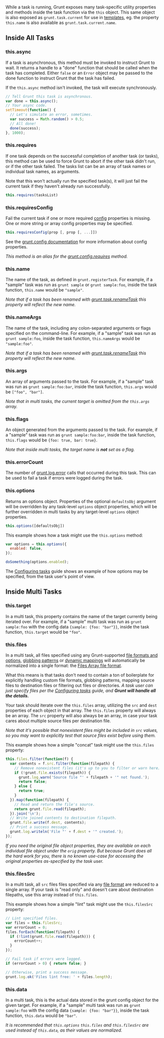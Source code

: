 While a task is running, Grunt exposes many task-specific utility properties and methods inside the task function via the `this` object. This same object is also exposed as `grunt.task.current` for use in [templates](grunt.template), eg. the property `this.name` is also available as `grunt.task.current.name`.

## Inside All Tasks

### this.async
If a task is asynchronous, this method must be invoked to instruct Grunt to wait. It returns a handle to a "done" function that should be called when the task has completed. Either `false` or an `Error` object may be passed to the done function to instruct Grunt that the task has failed.

If the `this.async` method isn't invoked, the task will execute synchronously.

```javascript
// Tell Grunt this task is asynchronous.
var done = this.async();
// Your async code.
setTimeout(function() {
  // Let's simulate an error, sometimes.
  var success = Math.random() > 0.5;
  // All done!
  done(success);
}, 1000);
```

### this.requires
If one task depends on the successful completion of another task (or tasks), this method can be used to force Grunt to abort if the other task didn't run, or if the other task failed. The tasks list can be an array of task names or individual task names, as arguments.

Note that this won't actually run the specified task(s), it will just fail the current task if they haven't already run successfully.

```javascript
this.requires(tasksList)
```

### this.requiresConfig
Fail the current task if one or more required [config](grunt.config) properties is missing. One or more string or array config properties may be specified.

```javascript
this.requiresConfig(prop [, prop [, ...]])
```

See the [grunt.config documentation](grunt.config) for more information about config properties.

_This method is an alias for the [grunt.config.requires](grunt.config#grunt.config.requires) method._

### this.name
The name of the task, as defined in `grunt.registerTask`. For example, if a "sample" task was run as `grunt sample` or `grunt sample:foo`, inside the task function, `this.name` would be `"sample"`.

_Note that if a task has been renamed with [grunt.task.renameTask](grunt.task#grunt.task.renameTask) this property will reflect the new name._


### this.nameArgs
The name of the task, including any colon-separated arguments or flags specified on the command-line. For example, if a "sample" task was run as `grunt sample:foo`, inside the task function, `this.nameArgs` would be `"sample:foo"`.

_Note that if a task has been renamed with [grunt.task.renameTask](grunt.task#grunt.task.renameTask) this property will reflect the new name._

### this.args
An array of arguments passed to the task. For example, if a "sample" task was run as `grunt sample:foo:bar`, inside the task function, `this.args` would be `["foo", "bar"]`.

_Note that in multi tasks, the current target is omitted from the `this.args` array._

### this.flags
An object generated from the arguments passed to the task. For example, if a "sample" task was run as `grunt sample:foo:bar`, inside the task function, `this.flags` would be `{foo: true, bar: true}`.

_Note that inside multi tasks, the target name is **not** set as a flag._

### this.errorCount
The number of [grunt.log.error](grunt.log#grunt.log.error) calls that occurred during this task. This can be used to fail a task if errors were logged during the task.

### this.options
Returns an options object. Properties of the optional `defaultsObj` argument will be overridden by any task-level `options` object properties, which will be further overridden in multi tasks by any target-level `options` object properties.

```js
this.options([defaultsObj])
```

This example shows how a task might use the `this.options` method:

```js
var options = this.options({
  enabled: false,
});

doSomething(options.enabled);
```

The [Configuring tasks](configuring-tasks#options) guide shows an example of how options may be specified, from the task user's point of view.

## Inside Multi Tasks

### this.target
In a multi task, this property contains the name of the target currently being iterated over. For example, if a "sample" multi task was run as `grunt sample:foo` with the config data `{sample: {foo: "bar"}}`, inside the task function, `this.target` would be `"foo"`.

### this.files
In a multi task, all files specified using any Grunt-supported [file formats and options](configuring-tasks#files), [globbing patterns](configuring-tasks#globbing-patterns) or [dynamic mappings](configuring-tasks#building-the-files-object-dynamically) will automatically be normalized into a single format: the [Files Array file format](configuring-tasks#files-array-format).

What this means is that tasks don't need to contain a ton of boilerplate for explicitly handling custom file formats, globbing patterns, mapping source files to destination files or filtering out files or directories. _A task user can just specify files per the [Configuring tasks](configuring-tasks#files) guide, and **Grunt will handle all the details.**_

Your task should iterate over the `this.files` array, utilizing the `src` and `dest` properties of each object in that array. The `this.files` property will always be an array. The `src` property will also always be an array, in case your task cares about multiple source files per destination file.

_Note that it's possible that nonexistent files might be included in `src` values, so you may want to explicitly test that source files exist before using them._

This example shows how a simple "concat" task might use the `this.files` property:

```js
this.files.filter(function(f) {
  var contents = f.src.filter(function(filepath) {
    // Remove nonexistent files (it's up to you to filter or warn here).
    if (!grunt.file.exists(filepath)) {
      grunt.log.warn('Source file "' + filepath + '" not found.');
      return false;
    } else {
      return true;
    }
  }).map(function(filepath) {
    // Read and return the file's source.
    return grunt.file.read(filepath);
  }).join('\n');
  // Write joined contents to destination filepath.
  grunt.file.write(f.dest, contents);
  // Print a success message.
  grunt.log.writeln('File "' + f.dest + '" created.');
});
```

_If you need the original file object properties, they are available on each individual file object under the `orig` property. But because Grunt does all the hard work for you, there is no known use-case for accessing the original properties as-specified by the task user._

### this.filesSrc
In a multi task, all `src` files files specified via any [file format](configuring-tasks#files) are reduced to a single array. If your task is "read only" and doesn't care about destination filepaths, use this array instead of `this.files`.

This example shows how a simple "lint" task might use the `this.filesSrc` property:

```js
// Lint specified files.
var files = this.filesSrc;
var errorCount = 0;
files.forEach(function(filepath) {
  if (!lint(grunt.file.read(filepath))) {
    errorCount++;
  }
});

// Fail task if errors were logged.
if (errorCount > 0) { return false; }

// Otherwise, print a success message.
grunt.log.ok('Files lint free: ' + files.length);
```

### this.data
In a multi task, this is the actual data stored in the grunt config object for the given target. For example, if a "sample" multi task was run as `grunt sample:foo` with the config data `{sample: {foo: "bar"}}`, inside the task function, `this.data` would be `"bar"`.

_It is recommended that `this.options` `this.files` and `this.filesSrc` are used instead of `this.data`, as their values are normalized._
